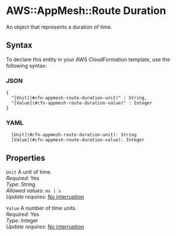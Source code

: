 # AWS::AppMesh::Route Duration<a name="aws-properties-appmesh-route-duration"></a>

An object that represents a duration of time\.

## Syntax<a name="aws-properties-appmesh-route-duration-syntax"></a>

To declare this entity in your AWS CloudFormation template, use the following syntax:

### JSON<a name="aws-properties-appmesh-route-duration-syntax.json"></a>

```
{
  "[Unit](#cfn-appmesh-route-duration-unit)" : String,
  "[Value](#cfn-appmesh-route-duration-value)" : Integer
}
```

### YAML<a name="aws-properties-appmesh-route-duration-syntax.yaml"></a>

```
  [Unit](#cfn-appmesh-route-duration-unit): String
  [Value](#cfn-appmesh-route-duration-value): Integer
```

## Properties<a name="aws-properties-appmesh-route-duration-properties"></a>

`Unit` <a name="cfn-appmesh-route-duration-unit"></a>
A unit of time\.  
_Required_: Yes  
_Type_: String  
_Allowed values_: `ms | s`  
_Update requires_: [No interruption](https://docs.aws.amazon.com/AWSCloudFormation/latest/UserGuide/using-cfn-updating-stacks-update-behaviors.html#update-no-interrupt)

`Value` <a name="cfn-appmesh-route-duration-value"></a>
A number of time units\.  
_Required_: Yes  
_Type_: Integer  
_Update requires_: [No interruption](https://docs.aws.amazon.com/AWSCloudFormation/latest/UserGuide/using-cfn-updating-stacks-update-behaviors.html#update-no-interrupt)
